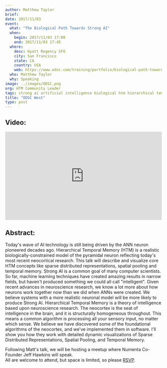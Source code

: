 ```yaml
---
author: Matthew Taylor
brief:
date: 2017/11/03
event:
  what: "The Biological Path Towards Strong AI"
  when:
    begin: 2017/11/03 17:00
    end: 2017/11/03 17:45
  where:
    desc: Hyatt Regency SFO
    city: San Francisco
    state: CA
    country: USA
    web: https://www.odsc.com/training/portfolio/biological-path-towards-strong-ai
  who: Matthew Taylor
  why: Speaking
image: ../images/ODSC.png
org: HTM Community Leader
tags: strong ai artificial intelligence biological htm hierarchical temporal memory computing strangeloop brain
title: "ODSC West"
type: post
---
```

## Video:

<iframe width="504" height="283.5" src="https://www.youtube.com/embed/odj7z0-Sa9o" frameborder="0" gesture="media" allow="encrypted-media" allowfullscreen></iframe>

## Abstract:

Today's wave of AI technology is still being driven by the ANN neuron pioneered
decades ago. Hierarchical Temporal Memory (HTM) is a realistic
biologically-constrained model of the pyramidal neuron reflecting today's most
recent neocortical research. This talk will describe and visualize core HTM
concepts like sparse distributed representations, spatial pooling and temporal
memory. Strong AI is a common goal of many computer scientists. So far, machine
learning techniques have created amazing results in narrow fields, but haven't
produced something we could all call "intelligent". Given recent advances in
neuroscience research, we know a lot more about how neurons work together now
than we did when ANNs were created. We believe systems with a more realistic
neuronal model will be more likely to produce Strong AI. Hierarchical Temporal
Memory is a theory of intelligence based upon neuroscience research. The
neocortex is the seat of intelligence in the brain, and it is structurally
homogeneous throughout. This means a common algorithm is processing all your
sensory input, no matter which sense. We believe we have discovered some of the
foundational algorithms of the neocortex, and we've implemented them in
software. I'll show you how they work with detailed dynamic visualizations of
Sparse Distributed Representations, Spatial Pooling, and Temporal Memory.

Following Matt's talk, we will be hosting a meetup where Numenta Co-Founder Jeff Hawkins will speak.  
All are welcome to attend, but space is limited, so please [RSVP](https://www.meetup.com/numenta/events/243501858/).
